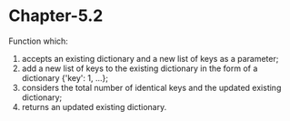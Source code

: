 # Chapter-5.2
Function which:
1) accepts an existing dictionary and a new list of keys as a parameter;
2) add a new list of keys to the existing dictionary in the form of a dictionary {'key': 1, ...};
3) considers the total number of identical keys and the updated existing dictionary;
2) returns an updated existing dictionary.
